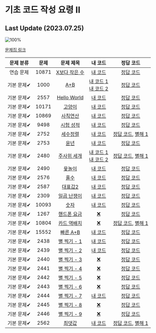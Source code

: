 # 기초 코드 작성 요령 II    
    
## Last Update (2023.07.25)    

![100%](https://progress-bar.dev/19/?scale=27&title=progress&width=500&color=babaca&suffix=/27)

[문제집 링크](https://www.acmicpc.net/workbook/view/7306)

| 문제 분류 | 문제 | 문제 제목 | 내 코드 | 정답 코드 |
| :--: | :--: | :--: | :--: | :--: |
| 연습 문제 | 10871 | [X보다 작은 수](https://www.acmicpc.net/problem/10871) | [내 코드](../0x02/my_solutions/10871.cpp) | [정답 코드](../0x02/solutions/10871.cpp) |
| 기본 문제✔ | 1000 | [A+B](https://www.acmicpc.net/problem/1000) | [내 코드 1](../0x02/my_solutions/1000.cpp) </br> [내 코드 2](../0x02/my_solutions/1000-1.cpp) | [정답 코드](../0x02/solutions/1000.cpp) |
| 기본 문제✔ | 2557 | [Hello World](https://www.acmicpc.net/problem/2557) | [내 코드](../0x02/my_solutions/2557.cpp) | [정답 코드](../0x02/solutions/2557.cpp) |
| 기본 문제✔ | 10171 | [고양이](https://www.acmicpc.net/problem/10171) | [내 코드](../0x02/my_solutions/10171.cpp) | [정답 코드](../0x02/solutions/10171.cpp) |
| 기본 문제✔ | 10869 | [사칙연산](https://www.acmicpc.net/problem/10869) | [내 코드](../0x02/my_solutions/10869.cpp) | [정답 코드](../0x02/solutions/10869.cpp) |
| 기본 문제✔ | 9498 | [시험 성적](https://www.acmicpc.net/problem/9498) | [내 코드](../0x02/my_solutions/9498.cpp) | [정답 코드](../0x02/solutions/9498.cpp) |
| 기본 문제✔ | 2752 | [세수정렬](https://www.acmicpc.net/problem/2752) | [내 코드](../0x02/my_solutions/2752.cpp) | [정답 코드](../0x02/solutions/2752.cpp), [별해 1](../0x02/solutions/2752_1.cpp) |
| 기본 문제✔ | 2753 | [윤년](https://www.acmicpc.net/problem/2753) | [내 코드](../0x02/my_solutions/2753.cpp) | [정답 코드](../0x02/solutions/2753.cpp) |
| 기본 문제✔ | 2480 | [주사위 세개](https://www.acmicpc.net/problem/2480) | [내 코드 1](../0x02/my_solutions/2480.cpp) </br> [내 코드 2](../0x02/my_solutions/2480-1.cpp) | [정답 코드](../0x02/solutions/2480.cpp), [별해 1](../0x02/solutions/2480_1.cpp) |
| 기본 문제✔ | 2490 | [윷놀이](https://www.acmicpc.net/problem/2490) | [내 코드](../0x02/my_solutions/2490.cpp) | [정답 코드](../0x02/solutions/2490.cpp) |
| 기본 문제✔ | 2576 | [홀수](https://www.acmicpc.net/problem/2576) | [내 코드](../0x02/my_solutions/2576.cpp) | [정답 코드](../0x02/solutions/2576.cpp) |
| 기본 문제✔ | 2587 | [대표값2](https://www.acmicpc.net/problem/2587) | [내 코드](../0x02/my_solutions/2587.cpp) | [정답 코드](../0x02/solutions/2587.cpp) |
| 기본 문제✔ | 2309 | [일곱 난쟁이](https://www.acmicpc.net/problem/2309) | [내 코드](../0x02/my_solutions/2309.cpp) | [정답 코드](../0x02/solutions/2309.cpp) |
| 기본 문제✔ | 10093 | [숫자](https://www.acmicpc.net/problem/10093) | [내 코드](../0x02/my_solutions/10093.cpp) | [정답 코드](../0x02/solutions/10093.cpp) |
| 기본 문제✔ | 1267 | [핸드폰 요금](https://www.acmicpc.net/problem/1267) | [❌](#) | [정답 코드](../0x02/solutions/1267.cpp) |
| 기본 문제✔ | 10804 | [카드 역배치](https://www.acmicpc.net/problem/10804) | [❌](#) | [정답 코드](../0x02/solutions/10804.cpp), [별해 1](../0x02/solutions/10804_1.cpp) |
| 기본 문제✔ | 15552 | [빠른 A+B](https://www.acmicpc.net/problem/15552) | [내 코드](../0x02/my_solutions/15552.cpp) | [정답 코드](../0x02/solutions/15552.cpp) |
| 기본 문제✔ | 2438 | [별 찍기 - 1](https://www.acmicpc.net/problem/2438) | [내 코드](../0x02/my_solutions/2438.cpp) | [정답 코드](../0x02/solutions/2438.cpp) |
| 기본 문제✔ | 2439 | [별 찍기 - 2](https://www.acmicpc.net/problem/2439) | [내 코드](../0x02/my_solutions/2439.cpp) | [정답 코드](../0x02/solutions/2439.cpp) |
| 기본 문제✔ | 2440 | [별 찍기 - 3](https://www.acmicpc.net/problem/2440) | [❌](#) | [정답 코드](../0x02/solutions/2440.cpp) |
| 기본 문제✔ | 2441 | [별 찍기 - 4](https://www.acmicpc.net/problem/2441) | [❌](#) | [정답 코드](../0x02/solutions/2441.cpp) |
| 기본 문제✔ | 2442 | [별 찍기 - 5](https://www.acmicpc.net/problem/2442) | [❌](#) | [정답 코드](../0x02/solutions/2442.cpp) |
| 기본 문제✔ | 2443 | [별 찍기 - 6](https://www.acmicpc.net/problem/2443) | [❌](#) | [정답 코드](../0x02/solutions/2443.cpp) |
| 기본 문제✔ | 2444 | [별 찍기 - 7](https://www.acmicpc.net/problem/2444) | [내 코드](../0x02/my_solutions/2444.cpp) | [정답 코드](../0x02/solutions/2444.cpp) |
| 기본 문제✔ | 2445 | [별 찍기 - 8](https://www.acmicpc.net/problem/2445) | [❌](#) | [정답 코드](../0x02/solutions/2445.cpp) |
| 기본 문제✔ | 2446 | [별 찍기 - 9](https://www.acmicpc.net/problem/2446) | [❌](#) | [정답 코드](../0x02/solutions/2446.cpp) |
| 기본 문제✔ | 2562 | [최댓값](https://www.acmicpc.net/problem/2562) | [내 코드](../0x02/my_solutions/2562.cpp) | [정답 코드](../0x02/solutions/2562.cpp), [별해 1](../0x02/solutions/2562_1.cpp) |

